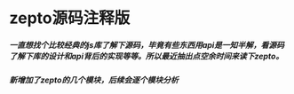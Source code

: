 # zepto源码注释版
##### 一直想找个比较经典的js库了解下源码，毕竟有些东西用api是一知半解，看源码了解下库的设计和api背后的实现等等。所以最近抽出点空余时间来读下zepto。
##### 新增加了zepto的几个模块，后续会逐个模块分析



